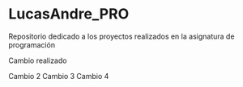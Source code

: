 # LucasAndre_PRO
Repositorio dedicado a los proyectos realizados en la asignatura de programación

Cambio realizado

Cambio 2
Cambio 3
Cambio 4
